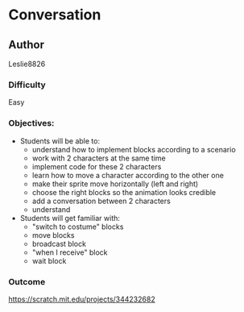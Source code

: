 # Conversation

## Author
Leslie8826

### Difficulty
Easy

### Objectives: 
  - Students will be able to: 
       * understand how to implement blocks according to a scenario
       * work with 2 characters at the same time
       * implement code for these 2 characters
       * learn how to move a character according to the other one
       * make their sprite move horizontally (left and right)
       * choose the right blocks so the animation looks credible
       * add a conversation between 2 characters
       * understand
  - Students will get familiar with:
       * "switch to costume" blocks
       * move blocks
       * broadcast block
       * "when I receive" block
       * wait block

### Outcome
https://scratch.mit.edu/projects/344232682
